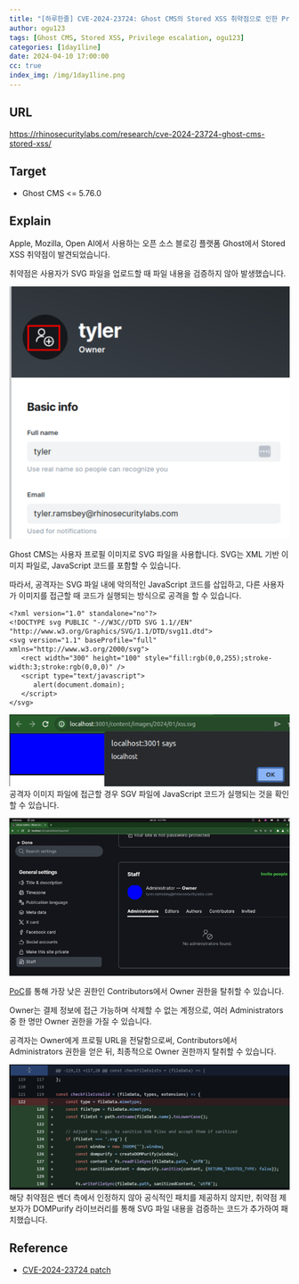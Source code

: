 ```yaml
---
title: "[하루한줄] CVE-2024-23724: Ghost CMS의 Stored XSS 취약점으로 인한 Privilege escalation"
author: ogu123
tags: [Ghost CMS, Stored XSS, Privilege escalation, ogu123]
categories: [1day1line]
date: 2024-04-10 17:00:00
cc: true
index_img: /img/1day1line.png
---
```


## URL

https://rhinosecuritylabs.com/research/cve-2024-23724-ghost-cms-stored-xss/

## Target

- Ghost CMS <= 5.76.0

## Explain

Apple, Mozilla, Open AI에서 사용하는 오픈 소스 블로깅 플랫폼 Ghost에서 Stored XSS 취약점이 발견되었습니다.

취약점은 사용자가 SVG 파일을 업로드할 때 파일 내용을 검증하지 않아 발생했습니다.

![](cve-2024-23724/image1.png)

Ghost CMS는 사용자 프로필 이미지로 SVG 파일을 사용합니다. SVG는 XML 기반 이미지 파일로, JavaScript 코드를 포함할 수 있습니다.

따라서, 공격자는 SVG 파일 내에 악의적인 JavaScript 코드를 삽입하고, 다른 사용자가 이미지를 접근할 때 코드가 실행되는 방식으로 공격을 할 수 있습니다.

```
<?xml version="1.0" standalone="no"?>
<!DOCTYPE svg PUBLIC "-//W3C//DTD SVG 1.1//EN" "http://www.w3.org/Graphics/SVG/1.1/DTD/svg11.dtd">
<svg version="1.1" baseProfile="full" xmlns="http://www.w3.org/2000/svg">
   <rect width="300" height="100" style="fill:rgb(0,0,255);stroke-width:3;stroke:rgb(0,0,0)" />
   <script type="text/javascript">
      alert(document.domain);
   </script>
</svg>
```
![](cve-2024-23724/image2.png)
공격자 이미지 파일에 접근할 경우 SGV 파일에 JavaScript 코드가 실행되는 것을 확인할 수 있습니다.

![](cve-2024-23724/image3.gif)

[PoC](https://github.com/RhinoSecurityLabs/CVEs/blame/master/CVE-2024-23724/boilerplate.svg)를 통해 가장 낮은 권한인 Contributors에서 Owner 권한을 탈취할 수 있습니다.

Owner는 결제 정보에 접근 가능하며 삭제할 수 없는 계정으로, 여러 Administrators 중 한 명만 Owner 권한을 가질 수 있습니다.

공격자는 Owner에게 프로필 URL을 전달함으로써, Contributors에서 Administrators 권한을 얻은 뒤, 최종적으로 Owner 권한까지 탈취할 수 있습니다.

![](cve-2024-23724/image3.png)
해당 취약점은 벤더 측에서 인정하지 않아 공식적인 패치를 제공하지 않지만, 취약점 제보자가 DOMPurify 라이브러리를 통해 SVG 파일 내용을 검증하는 코드가 추가하여 패치했습니다.

## Reference

- [CVE-2024-23724 patch](https://github.com/TryGhost/Ghost/pull/19646/files)